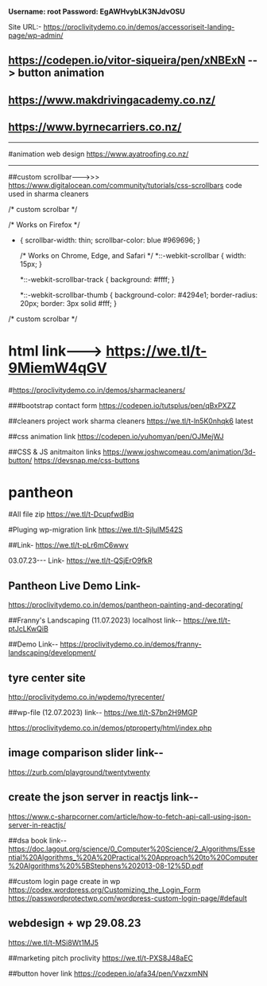 **Username: root
Password: EgAWHvybLK3NJdvOSU**

Site URL:- https://proclivitydemo.co.in/demos/accessoriseit-landing-page/wp-admin/




## https://codepen.io/vitor-siqueira/pen/xNBExN --> button animation

## https://www.makdrivingacademy.co.nz/
## https://www.byrnecarriers.co.nz/
___________________________________________________

#animation web design
https://www.ayatroofing.co.nz/
______

##custom scrollbar--->>> https://www.digitalocean.com/community/tutorials/css-scrollbars
code used in sharma cleaners


/* custom scrolbar */

/* Works on Firefox */
* {
    scrollbar-width: thin;
    scrollbar-color: blue #969696;
  }
  
  /* Works on Chrome, Edge, and Safari */
  *::-webkit-scrollbar {
    width: 15px;
  }
  
  *::-webkit-scrollbar-track {
    background: #ffff;
  }
  
  *::-webkit-scrollbar-thumb {
    background-color: #4294e1;
    border-radius: 20px;
    border: 3px solid #fff;
  }

/* custom scrolbar */





# html link---> https://we.tl/t-9MiemW4qGV
#https://proclivitydemo.co.in/demos/sharmacleaners/

###bootstrap contact form
https://codepen.io/tutsplus/pen/qBxPXZZ


##cleaners project work sharma cleaners
https://we.tl/t-ln5K0nhqk6      latest



##css animation link
https://codepen.io/yuhomyan/pen/OJMejWJ


##CSS & JS anitmaiton links
https://www.joshwcomeau.com/animation/3d-button/
https://devsnap.me/css-buttons






# pantheon

#All file zip
https://we.tl/t-DcupfwdBiq


#Pluging wp-migration link
https://we.tl/t-SjlulM542S

##Link-
https://we.tl/t-pLr6mC6wwy

03.07.23--- Link-
https://we.tl/t-QSjErO9fkR

## Pantheon Live Demo Link-
https://proclivitydemo.co.in/demos/pantheon-painting-and-decorating/


##Franny's Landscaping (11.07.2023) localhost link--
https://we.tl/t-ptJcLKwQiB

##Demo Link--
https://proclivitydemo.co.in/demos/franny-landscaping/development/


## tyre center site 
http://proclivitydemo.co.in/wpdemo/tyrecenter/





##wp-file (12.07.2023) link--
https://we.tl/t-S7bn2H9MGP


https://proclivitydemo.co.in/demos/ptproperty/html/index.php


## image comparison slider link--
https://zurb.com/playground/twentytwenty


## create the json server in reactjs link--
https://www.c-sharpcorner.com/article/how-to-fetch-api-call-using-json-server-in-reactjs/


##dsa book link--
https://doc.lagout.org/science/0_Computer%20Science/2_Algorithms/Essential%20Algorithms_%20A%20Practical%20Approach%20to%20Computer%20Algorithms%20%5BStephens%202013-08-12%5D.pdf


##custom login page create in wp
https://codex.wordpress.org/Customizing_the_Login_Form
https://passwordprotectwp.com/wordpress-custom-login-page/#default



## webdesign + wp  29.08.23
https://we.tl/t-MSi8Wt1MJ5

##marketing pitch proclivity
https://we.tl/t-PXS8J48aEC


##button hover link
https://codepen.io/afa34/pen/VwzxmNN






